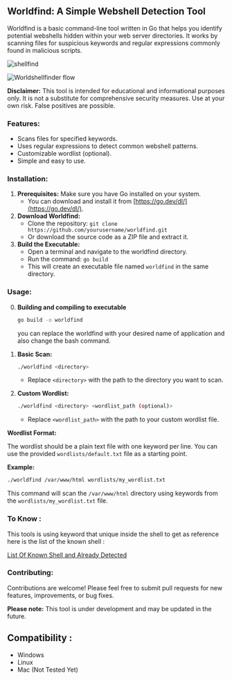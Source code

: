 ## Worldfind: A Simple Webshell Detection Tool

Worldfind is a basic command-line tool written in Go that helps you identify potential webshells hidden within your web server directories. It works by scanning files for suspicious keywords and regular expressions commonly found in malicious scripts.

![shellfind](https://github.com/user-attachments/assets/3fa2513f-5eef-433c-ac7f-92d3e5789397)



![Worldshellfinder flow](https://github.com/user-attachments/assets/430df5ec-d1b3-46f8-9fdd-27be51c30d88)

**Disclaimer:** This tool is intended for educational and informational purposes only. It is not a substitute for comprehensive security measures. Use at your own risk. False positives are possible.

### Features:

- Scans files for specified keywords.
- Uses regular expressions to detect common webshell patterns.
- Customizable wordlist (optional).
- Simple and easy to use.

### Installation:

1. **Prerequisites:** Make sure you have Go installed on your system.
   - You can download and install it from [https://go.dev/dl/](https://go.dev/dl/).
2. **Download Worldfind:**
   - Clone the repository: `git clone https://github.com/yourusername/worldfind.git`
   - Or download the source code as a ZIP file and extract it.
3. **Build the Executable:**
   - Open a terminal and navigate to the worldfind directory.
   - Run the command: `go build`
   - This will create an executable file named `worldfind` in the same directory.


### Usage:

0. **Building and compiling to executable**
   ```bash
   go build -o worldfind
   ```
   you can replace the worldfind with your desired name of application and also change the bash command.
1. **Basic Scan:**
   ```bash
   ./worldfind <directory> 
   ```
   - Replace `<directory>` with the path to the directory you want to scan.

2. **Custom Wordlist:**
   ```bash
   ./worldfind <directory> <wordlist_path (optional)>
   ```
   - Replace `<wordlist_path>` with the path to your custom wordlist file.

**Wordlist Format:**

The wordlist should be a plain text file with one keyword per line. You can use the provided `wordlists/default.txt` file as a starting point.

**Example:**

```bash
./worldfind /var/www/html wordlists/my_wordlist.txt
```

This command will scan the `/var/www/html` directory using keywords from the `wordlists/my_wordlist.txt` file.

### To Know :
This tools is using keyword that unique inside the shell to get as reference
here is the list of the known shell :

[List Of Known Shell and Already Detected](list_find_already_shell.md)

### Contributing:

Contributions are welcome! Please feel free to submit pull requests for new features, improvements, or bug fixes.

**Please note:** This tool is under development and may be updated in the future.

## Compatibility :
- Windows
- Linux
- Mac (Not Tested Yet)
